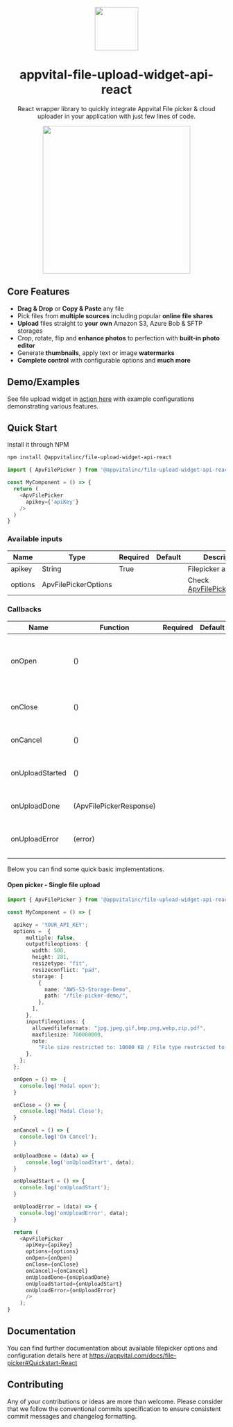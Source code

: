 <p align="center"><img src="https://appvital.com/images/logo-appvital-dark-top.png" align="center" height="100"/></p>
<h1 align="center">
  appvital-file-upload-widget-api-react
</h1>
<p align="center">
  React wrapper library to quickly integrate Appvital File picker & cloud uploader in your application with just few lines of code.
</p>
<p align="center">
  <img src="https://cdn.appvital.com/appsite/static/appvital-file-picker-cloud-uploader.gif"  align="center" height="340"/>
</p>

## Core Features

*   **Drag & Drop** or **Copy & Paste** any file
*   Pick files from **multiple sources** including popular **online file shares**
*   **Upload** files straight to **your own** Amazon S3, Azure Bob & SFTP storages
*   Crop, rotate, flip and **enhance photos** to perfection with **built-in photo editor**
*   Generate **thumbnails**, apply text or image **watermarks**
*   **Complete control** with configurable options and **much more**

## Demo/Examples

See file upload widget in [action here](https://appvital.com/example/file-picker) with example configurations demonstrating various features.


## Quick Start

Install it through NPM
```bash
npm install @appvitalinc/file-upload-widget-api-react
```

```javascript
import { ApvFilePicker } from '@appvitalinc/file-upload-widget-api-react'

const MyComponent = () => {
  return (
    <ApvFilePicker
      apikey={'apiKey'}
    />
  )
}
```

### Available inputs

| Name    | Type                 | Required | Default | Description                                                         |
| ------- | -------------------- | -------- | ------- | ------------------------------------------------------------------- |
| apikey  | String               | True     |         | Filepicker api key                                                  |
| options | ApvFilePickerOptions |          |         | Check [ApvFilePickerOptions](https://appvital.com/docs/file-picker) |

### Callbacks

| Name            | Function                  | Required | Default | Description                            |
| --------------- | --------------------- | -------- | ------- | -------------------------------------- |
| onOpen          | ()              |          |         | Fires when filepicker has been initialized and is ready.     |    
| onClose         | ()              |          |         | Fires when filepicker popup is closed.  |
| onCancel        | ()              |          |         | Fires when filepicker is canceled.         |
| onUploadStarted | ()              |          |         | Fires when file(s) uploading starts.  |
| onUploadDone    | (ApvFilePickerResponse) |          |         | Fires when uploading completes.     |
| onUploadError   | (error)       |          |         | Fires when file(s) upload is failed.   |

Below you can find some quick basic implementations.

#### Open picker - Single file upload

```typescript
import { ApvFilePicker } from '@appvitalinc/file-upload-widget-api-react'

const MyComponent = () => {

  apikey = 'YOUR_API_KEY';
  options =  {
      multiple: false,
      outputfileoptions: {
        width: 500,
        height: 281,
        resizetype: "fit",
        resizeconflict: "pad",
        storage: [
          {
            name: "AWS-S3-Storage-Demo",
            path: "/file-picker-demo/",
          },
        ],
      },
      inputfileoptions: {
        allowedfileformats: "jpg,jpeg,gif,bmp,png,webp,zip,pdf",
        maxfilesize: 700000000,
        note:
          "File size restricted to: 10000 KB / File type restricted to: JPG, PNG, JPEG, PDF, DOC, DOCX, TXT, XML and ZIP.",
      },
    };
  };

  onOpen = () =>  {
    console.log('Modal open');
  }

  onClose = () => {
    console.log('Modal Close');
  }

  onCancel = () => {
    console.log('On Cancel');
  }

  onUploadDone = (data) => {
      console.log('onUploadStart', data);
  }

  onUploadStart = () => {
    console.log('onUploadStart');
  }

  onUploadError = (data) => {
    console.log('onUploadError', data);
  }

  return (
    <ApvFilePicker
      apiKey={apikey}
      options={options}
      onOpen={onOpen}
      onClose={onClose}
      onCancel)={onCancel}
      onUploadDone={onUploadDone}
      onUploadStarted={onUploadStart}
      onUploadError={onUploadError} 
      />
    );
}
```


## Documentation

You can find further documentation about available filepicker options and configuration details here at https://appvital.com/docs/file-picker#Quickstart-React

## Contributing

Any of your contributions or ideas are more than welcome. Please consider that we follow the conventional commits specification to ensure consistent commit messages and changelog formatting.
